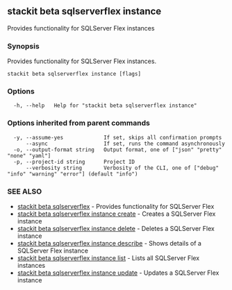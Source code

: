 ## stackit beta sqlserverflex instance

Provides functionality for SQLServer Flex instances

### Synopsis

Provides functionality for SQLServer Flex instances.

```
stackit beta sqlserverflex instance [flags]
```

### Options

```
  -h, --help   Help for "stackit beta sqlserverflex instance"
```

### Options inherited from parent commands

```
  -y, --assume-yes             If set, skips all confirmation prompts
      --async                  If set, runs the command asynchronously
  -o, --output-format string   Output format, one of ["json" "pretty" "none" "yaml"]
  -p, --project-id string      Project ID
      --verbosity string       Verbosity of the CLI, one of ["debug" "info" "warning" "error"] (default "info")
```

### SEE ALSO

* [stackit beta sqlserverflex](./stackit_beta_sqlserverflex.md)	 - Provides functionality for SQLServer Flex
* [stackit beta sqlserverflex instance create](./stackit_beta_sqlserverflex_instance_create.md)	 - Creates a SQLServer Flex instance
* [stackit beta sqlserverflex instance delete](./stackit_beta_sqlserverflex_instance_delete.md)	 - Deletes a SQLServer Flex instance
* [stackit beta sqlserverflex instance describe](./stackit_beta_sqlserverflex_instance_describe.md)	 - Shows details  of a SQLServer Flex instance
* [stackit beta sqlserverflex instance list](./stackit_beta_sqlserverflex_instance_list.md)	 - Lists all SQLServer Flex instances
* [stackit beta sqlserverflex instance update](./stackit_beta_sqlserverflex_instance_update.md)	 - Updates a SQLServer Flex instance

